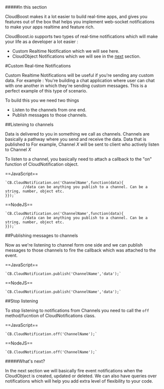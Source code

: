 #####In this section

CloudBoost makes it a lot easier to build real-time apps, and gives you features out of the box that helps you implement web-socket notifications to make your apps realtime and feature rich. 

CloudBoost.io supports two types of real-time notifications which will make your life as a developer a lot easier : 

* Custom Realtime Notification which we will see here. 
* CloudObject Notifications which we will see in the [next]() section.

#Custom Real-time Notifications 

Custom Realtime Notifications will be useful if you're sending any custom data. For example : You're building a chat application where user can chat with one another in which they're sending custom messages. This is a perfect example of this type of scenario.  

To build this you we need two things

* Listen to the channels from one end. 
* Publish messages to those channels. 

##Listening to channels

Data is delivered to you in something we call as channels. Channels are basically a pathway where you send and receive the data. Data that is published to For example, Channel *X* will be sent to client who actively listen to Channel *X*

To listen to a channel, you basically need to attach a callback to the "on" function of CloudNotification object. 

==JavaScript==
```
`CB.CloudNotification.on('ChannelName',function(data){
		//data can be anything you publish to a channel. Can be a string, number, object etc. 
}});`
```

==NodeJS==
```
`CB.CloudNotification.on('ChannelName',function(data){
		//data can be anything you publish to a channel. Can be a string, number, object etc. 
}});`
```


##Publishing messages to channels

Now as we're listening to channel form one side and we can publish messages to those channels to fire the callback which was attached to the event. 

==JavaScript==
```
`CB.CloudNotification.publish('ChannelName','data');`
```

==NodeJS==
```
`CB.CloudNotification.publish('ChannelName','data');`
```

##Stop listening

To stop listening to notifications from Channels you need to call the `off` method/fucntion of CloudNotifications class.

==JavaScript==
```
`CB.CloudNotification.off('ChannelName');`
```

==NodeJS==
```
`CB.CloudNotification.off('ChannelName');`
```


#####What's next?

In the next section we will basically fire event notifications when the CloudObject is created, updated or deleted. We can also have queries over notifications which will help you add extra level of flexibility to your code.